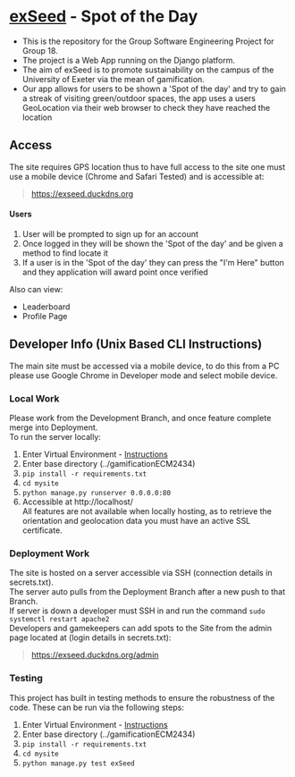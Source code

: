 # [exSeed](https://exseed.duckdns.org) - Spot of the Day
- This is the repository for the Group Software Engineering Project for Group 18.
-  The project is a Web App running on the Django platform.
-  The aim of exSeed is to promote sustainability on the campus of the University of Exeter via the mean of gamification.
- Our app allows for users to be shown a 'Spot of the day' and try to gain a streak of visiting green/outdoor spaces, the app uses a users GeoLocation via their web browser to check they have reached the location

## Access
The site requires GPS location thus to have full access to the site one must use a mobile device (Chrome and Safari Tested) and is accessible at:
> https://exseed.duckdns.org
#### Users
1. User will be prompted to sign up for an account
2. Once logged in they will be shown the 'Spot of the day' and be given a method to find locate it
3. If a user is in the 'Spot of the day' they can press the "I'm Here" button and they application will award point once verified

Also can view:
- Leaderboard
- Profile Page

## Developer Info (Unix Based CLI Instructions)
The main site must be accessed via a mobile device, to do this from a PC please use Google Chrome in Developer mode and select mobile device. 
### Local Work
Please work from the Development Branch, and once feature complete merge into Deployment. <br>
To run the server locally:
1. Enter Virtual Environment - [Instructions](https://python.land/virtual-environments/virtualenv)
2. Enter base directory (../gamificationECM2434)
3. `pip install -r requirements.txt`
4. `cd mysite`
5. `python manage.py runserver 0.0.0.0:80`
6. Accessible at http://localhost/
<br>All features are not available when locally hosting, as to retrieve the orientation and geolocation data you must have an active SSL certificate.
### Deployment Work
The site is hosted on a server accessible via SSH (connection details in secrets.txt). <br>
The server auto pulls from the Deployment Branch after a new push to that Branch. <br>
If server is down a developer must SSH in and run the command `sudo systemctl restart apache2` <br>
Developers and gamekeepers can add spots to the Site from the admin page located at (login details in secrets.txt):
> https://exseed.duckdns.org/admin
### Testing
This project has built in testing methods to ensure the robustness of the code. These can be run via the following steps:
1. Enter Virtual Environment - [Instructions](https://python.land/virtual-environments/virtualenv)
2. Enter base directory (../gamificationECM2434)
3. `pip install -r requirements.txt`
4. `cd mysite`
5. `python manage.py test exSeed`


